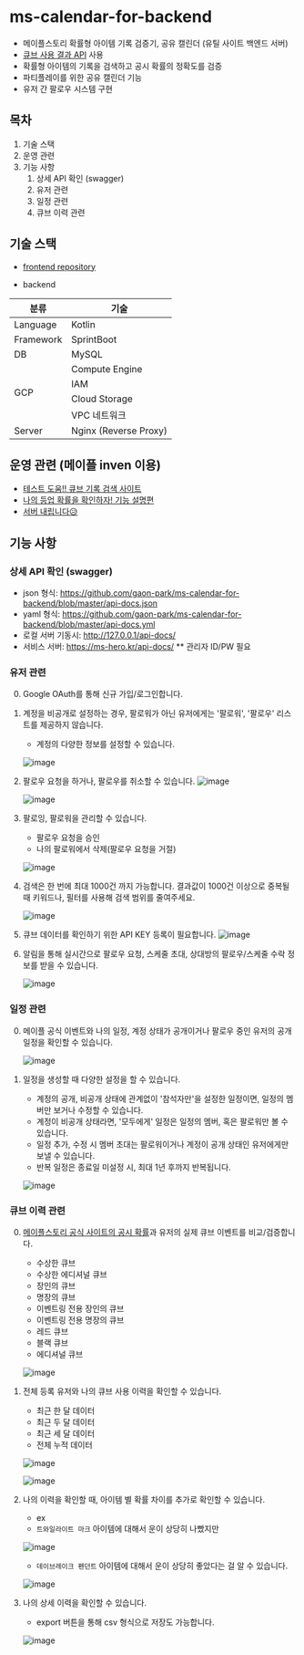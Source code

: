 # ms-calendar-for-backend
- 메이플스토리 확률형 아이템 기록 검증기, 공유 캘린더 (유틸 사이트 백엔드 서버)
- [큐브 사용 결과 API](https://developers.nexon.com/Maplestory/api/15/47) 사용
- 확률형 아이템의 기록을 검색하고 공시 확률의 정확도를 검증
- 파티플레이를 위한 공유 캘린더 기능
- 유저 간 팔로우 시스템 구현

## 목차
1. 기술 스택
2. 운영 관련
3. 기능 사항
    1. 상세 API 확인 (swagger)
    2. 유저 관련
    3. 일정 관련
    4. 큐브 이력 관련

## 기술 스택

* [frontend repository](https://github.com/gaon-park/ms-calendar-for-frontend)

* backend
<table>
    <thead>
        <tr>
            <th>분류</th>
            <th>기술</th>
        </tr>
    </thead>
    <tbody>
        <tr>
            <td>Language</td>
            <td>Kotlin</td>
        </tr>
        <tr>
            <td>Framework</td>
            <td>SprintBoot</td>
        </tr>
        <tr>
            <td>DB</td>
            <td>MySQL</td>
        </tr>
        <tr>
            <td rowspan="4">GCP</td>
            <td>Compute Engine</td>
        </tr>
        <tr>
            <td>IAM</td>
        </tr>
        <tr>
            <td>Cloud Storage</td>
        </tr>
        <tr>
            <td>VPC 네트워크</td>
        </tr>
        <tr>
            <td>Server</td>
            <td>Nginx (Reverse Proxy)</td>
        </tr>
    </tbody>
</table>


## 운영 관련 (메이플 inven 이용)
- [테스트 도움!! 큐브 기록 검색 사이트](https://www.inven.co.kr/board/maple/5974/940125)
- [나의 등업 확률을 확인하자! 기능 설명편](https://www.inven.co.kr/board/maple/5974/989320)
- [서버 내립니다😥](https://www.inven.co.kr/board/maple/5974/1400582)

## 기능 사항
### 상세 API 확인 (swagger)
- json 형식: https://github.com/gaon-park/ms-calendar-for-backend/blob/master/api-docs.json
- yaml 형식: https://github.com/gaon-park/ms-calendar-for-backend/blob/master/api-docs.yml
- 로컬 서버 기동시: http://127.0.0.1/api-docs/
- 서비스 서버: https://ms-hero.kr/api-docs/
    ** 관리자 ID/PW 필요

### 유저 관련
0. Google OAuth를 통해 신규 가입/로그인합니다.
1. 계정을 비공개로 설정하는 경우, 팔로워가 아닌 유저에게는 '팔로워', '팔로우' 리스트를 제공하지 않습니다.
    - 계정의 다양한 정보를 설정할 수 있습니다.

   ![image](https://github.com/gaon-park/ms-calendar-for-backend/assets/52269983/37a7d7df-8553-490b-a104-8509ab578d29)

2. 팔로우 요청을 하거나, 팔로우를 취소할 수 있습니다.
    ![image](https://github.com/gaon-park/ms-calendar-for-backend/assets/52269983/c5de095b-b812-4b62-b191-2faf5800ec4e)

    ![image](https://github.com/gaon-park/ms-calendar-for-backend/assets/52269983/3a69d396-b76d-4ce4-8468-4a28d7859d44)


4. 팔로잉, 팔로워을 관리할 수 있습니다.
    - 팔로우 요청을 승인
    - 나의 팔로워에서 삭제(팔로우 요청을 거절)
  
    ![image](https://github.com/gaon-park/ms-calendar-for-backend/assets/52269983/22d59b52-09cc-4176-809a-04259b55a673)


5. 검색은 한 번에 최대 1000건 까지 가능합니다. 결과값이 1000건 이상으로 중복될 때 키워드나, 필터를 사용해 검색 범위를 줄여주세요.

    ![image](https://github.com/gaon-park/ms-calendar-for-backend/assets/52269983/deea0fd4-e487-4ecd-a15f-4128fe299c4b)

7. 큐브 데이터를 확인하기 위한 API KEY 등록이 필요합니다.
    ![image](https://github.com/gaon-park/ms-calendar-for-backend/assets/52269983/ec9aedfd-6caf-4a78-8784-3282b1f7206d)

8. 알림을 통해 실시간으로 팔로우 요청, 스케줄 초대, 상대방의 팔로우/스케줄 수락 정보를 받을 수 있습니다.

    ![image](https://github.com/gaon-park/ms-calendar-for-backend/assets/52269983/a4751050-b684-4dc2-882e-c8c479291391)

### 일정 관련
0. 메이플 공식 이벤트와 나의 일정, 계정 상태가 공개이거나 팔로우 중인 유저의 공개 일정을 확인할 수 있습니다.

    ![image](https://github.com/gaon-park/ms-calendar-for-backend/assets/52269983/dbb70a1d-beb2-4058-82ab-0a7f1686a530)

1. 일정을 생성할 때 다양한 설정을 할 수 있습니다.
    - 계정의 공개, 비공개 상태에 관계없이 '참석자만'을 설정한 일정이면, 일정의 멤버만 보거나 수정할 수 있습니다.
    - 계정이 비공개 상태라면, '모두에게' 일정은 일정의 멤버, 혹은 팔로워만 볼 수 있습니다.
    - 일정 추가, 수정 시 멤버 초대는 팔로워이거나 계정이 공개 상태인 유저에게만 보낼 수 있습니다.
    - 반복 일정은 종료일 미설정 시, 최대 1년 후까지 반복됩니다.

    ![image](https://github.com/gaon-park/ms-calendar-for-backend/assets/52269983/45690357-27c7-4136-afa2-487b52b903c9)

### 큐브 이력 관련
0. [메이플스토리 공식 사이트의 공시 확률](https://maplestory.nexon.com/Guide/OtherProbability/cube/red)과 유저의 실제 큐브 이벤트를 비교/검증합니다.
    - 수상한 큐브
    - 수상한 에디셔널 큐브
    - 장인의 큐브
    - 명장의 큐브
    - 이벤트링 전용 장인의 큐브
    - 이벤트링 전용 명장의 큐브
    - 레드 큐브
    - 블랙 큐브
    - 에디셔널 큐브

   ![image](https://github.com/gaon-park/ms-calendar-for-backend/assets/52269983/93117bbb-c188-4198-b1ec-c39afb7d96b1)

2. 전체 등록 유저와 나의 큐브 사용 이력을 확인할 수 있습니다.
    - 최근 한 달 데이터
    - 최근 두 달 데이터
    - 최근 세 달 데이터
    - 전체 누적 데이터
   
    ![image](https://github.com/gaon-park/ms-calendar-for-backend/assets/52269983/974c69d5-ef7f-46aa-8ac2-063f98ceb209)

    ![image](https://github.com/gaon-park/ms-calendar-for-backend/assets/52269983/c74414b0-3c74-4122-8de2-a2be84b1a6b1)

3. 나의 이력을 확인할 때, 아이템 별 확률 차이를 추가로 확인할 수 있습니다.
    - ex
    - `트와일라이트 마크` 아이템에 대해서 운이 상당히 나빴지만
   
    ![image](https://github.com/gaon-park/ms-calendar-for-backend/assets/52269983/1d766f05-3e20-4497-a80f-a84a8a932bc8)

    - `데이브레이크 펜던트` 아이템에 대해서 운이 상당히 좋았다는 걸 알 수 있습니다.

    ![image](https://github.com/gaon-park/ms-calendar-for-backend/assets/52269983/82d064e2-4a72-45c5-825b-2e9b6c8b1ead)

    
5. 나의 상세 이력을 확인할 수 있습니다. 
    - export 버튼을 통해 csv 형식으로 저장도 가능합니다.

    ![image](https://github.com/gaon-park/ms-calendar-for-backend/assets/52269983/6ffdf851-4729-4ec6-9695-902457836da9)


